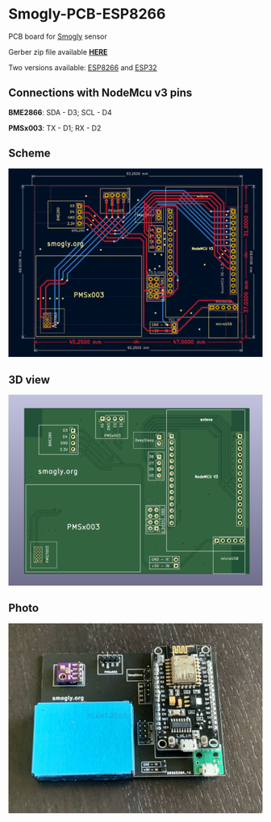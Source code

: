 # Smogly-PCB-ESP8266
 PCB board for [Smogly](https://github.com/hackerspace-silesia/Smogomierz) sensor

 Gerber zip file available [**HERE**](https://github.com/bfaliszek/Smogly-PCB/tree/esp8266/gerber/zip)

 Two versions available: [ESP8266](https://github.com/bfaliszek/Smogly-PCB) and [ESP32](https://github.com/bfaliszek/Smogly-PCB/tree/esp32)

## Connections with NodeMcu v3 pins

**BME2866**: SDA - D3; SCL - D4

**PMSx003**: TX - D1; RX - D2

 ## Scheme
 ![SmoglyPCB](https://raw.githubusercontent.com/bfaliszek/Smogly-PCB/main/screens/PCB.png)

 ## 3D view
 ![SmoglyPCB](https://raw.githubusercontent.com/bfaliszek/Smogly-PCB/main/screens/PCB_3D.png)

 ## Photo
 ![SmoglyPCB](https://raw.githubusercontent.com/bfaliszek/Smogly-PCB/main/photos/Smogly_PCB_PMS7003_3.jpg)
